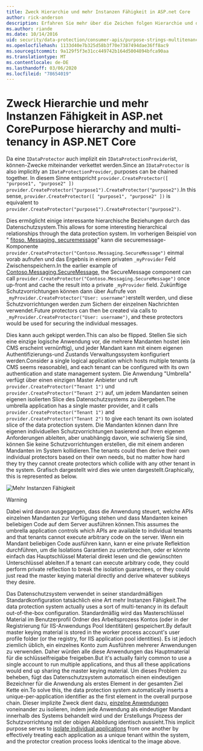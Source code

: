 ```yaml
---
title: Zweck Hierarchie und mehr Instanzen Fähigkeit in ASP.net Core
author: rick-anderson
description: Erfahren Sie mehr über die Zeichen folgen Hierarchie und die mehr Instanzen Fähigkeit in Bezug auf die ASP.net Core Datenschutz-APIs.
ms.author: riande
ms.date: 10/14/2016
uid: security/data-protection/consumer-apis/purpose-strings-multitenancy
ms.openlocfilehash: 1133d40e7b325d58b3f70e7387494dae36ff8ac9
ms.sourcegitcommit: 9a129f5f3e31cc449742b164d5004894bfca90aa
ms.translationtype: MT
ms.contentlocale: de-DE
ms.lasthandoff: 03/06/2020
ms.locfileid: "78654019"
---
```

# <a name="purpose-hierarchy-and-multi-tenancy-in-aspnet-core"></a><span data-ttu-id="f86c8-103">Zweck Hierarchie und mehr Instanzen Fähigkeit in ASP.net Core</span><span class="sxs-lookup"><span data-stu-id="f86c8-103">Purpose hierarchy and multi-tenancy in ASP.NET Core</span></span>

<span data-ttu-id="f86c8-104">Da eine `IDataProtector` auch implizit ein `IDataProtectionProvider`ist, können-Zwecke miteinander verkettet werden.</span><span class="sxs-lookup"><span data-stu-id="f86c8-104">Since an `IDataProtector` is also implicitly an `IDataProtectionProvider`, purposes can be chained together.</span></span> <span data-ttu-id="f86c8-105">In diesem Sinne entspricht `provider.CreateProtector([ "purpose1", "purpose2" ])` `provider.CreateProtector("purpose1").CreateProtector("purpose2")`.</span><span class="sxs-lookup"><span data-stu-id="f86c8-105">In this sense, `provider.CreateProtector([ "purpose1", "purpose2" ])` is equivalent to `provider.CreateProtector("purpose1").CreateProtector("purpose2")`.</span></span>

<span data-ttu-id="f86c8-106">Dies ermöglicht einige interessante hierarchische Beziehungen durch das Datenschutzsystem.</span><span class="sxs-lookup"><span data-stu-id="f86c8-106">This allows for some interesting hierarchical relationships through the data protection system.</span></span> <span data-ttu-id="f86c8-107">Im vorherigen Beispiel von " [fitoso. Messaging. securemessage](xref:security/data-protection/consumer-apis/purpose-strings#data-protection-contoso-purpose)" kann die securemessage-Komponente `provider.CreateProtector("Contoso.Messaging.SecureMessage")` einmal vorab aufrufen und das Ergebnis in einem privaten `_myProvider` Feld Zwischenspeichern.</span><span class="sxs-lookup"><span data-stu-id="f86c8-107">In the earlier example of [Contoso.Messaging.SecureMessage](xref:security/data-protection/consumer-apis/purpose-strings#data-protection-contoso-purpose), the SecureMessage component can call `provider.CreateProtector("Contoso.Messaging.SecureMessage")` once up-front and cache the result into a private `_myProvider` field.</span></span> <span data-ttu-id="f86c8-108">Zukünftige Schutzvorrichtungen können dann über Aufrufe von `_myProvider.CreateProtector("User: username")`erstellt werden, und diese Schutzvorrichtungen werden zum Sichern der einzelnen Nachrichten verwendet.</span><span class="sxs-lookup"><span data-stu-id="f86c8-108">Future protectors can then be created via calls to `_myProvider.CreateProtector("User: username")`, and these protectors would be used for securing the individual messages.</span></span>

<span data-ttu-id="f86c8-109">Dies kann auch gekippt werden.</span><span class="sxs-lookup"><span data-stu-id="f86c8-109">This can also be flipped.</span></span> <span data-ttu-id="f86c8-110">Stellen Sie sich eine einzige logische Anwendung vor, die mehrere Mandanten hostet (ein CMS erscheint vernünftig), und jeder Mandant kann mit einem eigenen Authentifizierungs-und Zustands Verwaltungssystem konfiguriert werden.</span><span class="sxs-lookup"><span data-stu-id="f86c8-110">Consider a single logical application which hosts multiple tenants (a CMS seems reasonable), and each tenant can be configured with its own authentication and state management system.</span></span> <span data-ttu-id="f86c8-111">Die Anwendung "Umbrella" verfügt über einen einzigen Master Anbieter und ruft `provider.CreateProtector("Tenant 1")` und `provider.CreateProtector("Tenant 2")` auf, um jedem Mandanten seinen eigenen isolierten Slice des Datenschutzsystems zu übergeben.</span><span class="sxs-lookup"><span data-stu-id="f86c8-111">The umbrella application has a single master provider, and it calls `provider.CreateProtector("Tenant 1")` and `provider.CreateProtector("Tenant 2")` to give each tenant its own isolated slice of the data protection system.</span></span> <span data-ttu-id="f86c8-112">Die Mandanten können dann Ihre eigenen individuellen Schutzvorrichtungen basierend auf Ihren eigenen Anforderungen ableiten, aber unabhängig davon, wie schwierig Sie sind, können Sie keine Schutzvorrichtungen erstellen, die mit einem anderen Mandanten im System kollidieren.</span><span class="sxs-lookup"><span data-stu-id="f86c8-112">The tenants could then derive their own individual protectors based on their own needs, but no matter how hard they try they cannot create protectors which collide with any other tenant in the system.</span></span> <span data-ttu-id="f86c8-113">Grafisch dargestellt wird dies wie unten dargestellt.</span><span class="sxs-lookup"><span data-stu-id="f86c8-113">Graphically, this is represented as below.</span></span>

![Mehr Instanzen Fähigkeit](purpose-strings-multitenancy/_static/purposes-multi-tenancy.png)

>[!WARNING]
> <span data-ttu-id="f86c8-115">Dabei wird davon ausgegangen, dass die Anwendung steuert, welche APIs einzelnen Mandanten zur Verfügung stehen und dass Mandanten keinen beliebigen Code auf dem Server ausführen können.</span><span class="sxs-lookup"><span data-stu-id="f86c8-115">This assumes the umbrella application controls which APIs are available to individual tenants and that tenants cannot execute arbitrary code on the server.</span></span> <span data-ttu-id="f86c8-116">Wenn ein Mandant beliebigen Code ausführen kann, kann er eine private Reflektion durchführen, um die Isolations Garantien zu unterbrechen, oder er könnte einfach das Hauptschlüssel Material direkt lesen und die gewünschten Unterschlüssel ableiten.</span><span class="sxs-lookup"><span data-stu-id="f86c8-116">If a tenant can execute arbitrary code, they could perform private reflection to break the isolation guarantees, or they could just read the master keying material directly and derive whatever subkeys they desire.</span></span>

<span data-ttu-id="f86c8-117">Das Datenschutzsystem verwendet in seiner standardmäßigen Standardkonfiguration tatsächlich eine Art mehr Instanzen Fähigkeit.</span><span class="sxs-lookup"><span data-stu-id="f86c8-117">The data protection system actually uses a sort of multi-tenancy in its default out-of-the-box configuration.</span></span> <span data-ttu-id="f86c8-118">Standardmäßig wird das Masterschlüssel Material im Benutzerprofil Ordner des Arbeitsprozess Kontos (oder in der Registrierung für IIS-Anwendungs Pool Identitäten) gespeichert.</span><span class="sxs-lookup"><span data-stu-id="f86c8-118">By default master keying material is stored in the worker process account's user profile folder (or the registry, for IIS application pool identities).</span></span> <span data-ttu-id="f86c8-119">Es ist jedoch ziemlich üblich, ein einzelnes Konto zum Ausführen mehrerer Anwendungen zu verwenden. Daher würden alle diese Anwendungen das Hauptmaterial für die schlüsselfreigabe freigeben.</span><span class="sxs-lookup"><span data-stu-id="f86c8-119">But it's actually fairly common to use a single account to run multiple applications, and thus all these applications would end up sharing the master keying material.</span></span> <span data-ttu-id="f86c8-120">Um dieses Problem zu beheben, fügt das Datenschutzsystem automatisch einen eindeutigen Bezeichner für die Anwendung als erstes Element in der gesamten Ziel Kette ein.</span><span class="sxs-lookup"><span data-stu-id="f86c8-120">To solve this, the data protection system automatically inserts a unique-per-application identifier as the first element in the overall purpose chain.</span></span> <span data-ttu-id="f86c8-121">Dieser implizite Zweck dient dazu, [einzelne Anwendungen](xref:security/data-protection/configuration/overview#per-application-isolation) voneinander zu isolieren, indem jede Anwendung als eindeutiger Mandant innerhalb des Systems behandelt wird und der Erstellungs Prozess der Schutzvorrichtung mit der obigen Abbildung identisch aussieht.</span><span class="sxs-lookup"><span data-stu-id="f86c8-121">This implicit purpose serves to [isolate individual applications](xref:security/data-protection/configuration/overview#per-application-isolation) from one another by effectively treating each application as a unique tenant within the system, and the protector creation process looks identical to the image above.</span></span>
